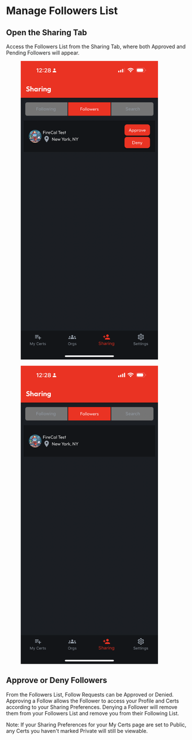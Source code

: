 # Manage Followers List

## Open the Sharing Tab

Access the Followers List from the Sharing Tab, where both Approved and Pending Followers will appear.

<div>

<figure><img src="../.gitbook/assets/followers-pending.PNG" alt="" width="375"><figcaption></figcaption></figure>

 

<figure><img src="../.gitbook/assets/followers-approved.PNG" alt="" width="375"><figcaption></figcaption></figure>

</div>

## Approve or Deny Followers

From the Followers List, Follow Requests can be Approved or Denied. Approving a Follow allows the Follower to access your Profile and Certs according to your Sharing Preferences. Denying a Follower will remove them from your Followers List and remove you from their Following List.

Note: If your Sharing Preferences for your My Certs page are set to Public, any Certs you haven't marked Private will still be viewable.
